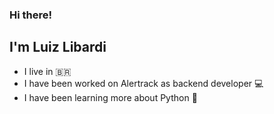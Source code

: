 ### Hi there!
## I'm Luiz Libardi
- I live in :brazil:
- I have been worked on Alertrack as backend developer :computer:
- I have been learning more about Python :robot:

